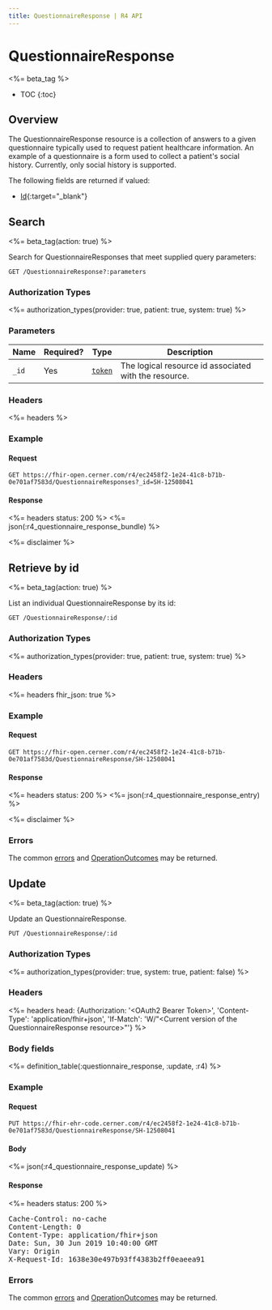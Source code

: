 ```yaml
---
title: QuestionnaireResponse | R4 API
---
```


# QuestionnaireResponse

<%= beta_tag %>

* TOC
{:toc}

## Overview

The QuestionnaireResponse resource is a collection of answers to a given questionnaire typically used to request patient healthcare information. An example of a questionnaire is a form used to collect a patient's social history. Currently, only social history is supported.

The following fields are returned if valued:

* [Id](http://hl7.org/fhir/R4/resource-definitions.html#Resource.id){:target="_blank"}

## Search

<%= beta_tag(action: true) %>

Search for QuestionnaireResponses that meet supplied query parameters:

    GET /QuestionnaireResponse?:parameters

### Authorization Types

<%= authorization_types(provider: true, patient: true, system: true) %>

### Parameters

 Name      | Required? | Type          | Description
-----------|-----------|---------------|--------------------------------------------------------
 `_id`     | Yes       | [`token`]     | The logical resource id associated with the resource.

### Headers

<%= headers %>

### Example

#### Request

    GET https://fhir-open.cerner.com/r4/ec2458f2-1e24-41c8-b71b-0e701af7583d/QuestionnaireResponses?_id=SH-12508041

#### Response

<%= headers status: 200 %>
<%= json(:r4_questionnaire_response_bundle) %>

<%= disclaimer %>

## Retrieve by id

<%= beta_tag(action: true) %>

List an individual QuestionnaireResponse by its id:

    GET /QuestionnaireResponse/:id

### Authorization Types

<%= authorization_types(provider: true, patient: true, system: true) %>

### Headers

<%= headers fhir_json: true %>

### Example

#### Request

    GET https://fhir-open.cerner.com/r4/ec2458f2-1e24-41c8-b71b-0e701af7583d/QuestionnaireResponse/SH-12508041

#### Response

<%= headers status: 200 %>
<%= json(:r4_questionnaire_response_entry) %>

<%= disclaimer %>

### Errors

The common [errors] and [OperationOutcomes] may be returned.

## Update

<%= beta_tag(action: true) %>

Update an QuestionnaireResponse.

    PUT /QuestionnaireResponse/:id

### Authorization Types

<%= authorization_types(provider: true, system: true, patient: false) %>

### Headers

<%= headers head: {Authorization: '&lt;OAuth2 Bearer Token>', 'Content-Type': 'application/fhir+json',
                   'If-Match': 'W/"&lt;Current version of the QuestionnaireResponse resource>"'} %>

### Body fields

<%= definition_table(:questionnaire_response, :update, :r4) %>

### Example

#### Request

    PUT https://fhir-ehr-code.cerner.com/r4/ec2458f2-1e24-41c8-b71b-0e701af7583d/QuestionnaireResponse/SH-12508041

#### Body

<%= json(:r4_questionnaire_response_update) %>

#### Response

<%= headers status: 200 %>
<pre class="terminal">
Cache-Control: no-cache
Content-Length: 0
Content-Type: application/fhir+json
Date: Sun, 30 Jun 2019 10:40:00 GMT
Vary: Origin
X-Request-Id: 1638e30e497b93ff4383b2ff0eaeea91
</pre>

### Errors

The common [errors] and [OperationOutcomes] may be returned.

[`token`]: https://hl7.org/fhir/R4/search.html#token
[errors]: ../../#client-errors
[OperationOutcomes]: ../../#operation-outcomes
